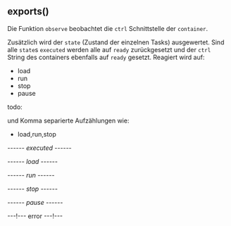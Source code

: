 

<!-- Start ./lib/observe.js -->

## exports()

Die Funktion ```observe``` beobachtet die ```ctrl```
Schnittstelle der ```container```.

Zusätzlich wird der ```state``` (Zustand der
einzelnen Tasks) ausgewertet. Sind alle
```state```s ```executed``` werden alle
auf ```ready``` zurückgesetzt und
der ```ctrl``` String des containers ebenfalls
auf ```ready``` gesetzt.  Reagiert wird auf:

- load
- run
- stop
- pause

todo:

und Komma separierte Aufzählungen wie:
- load,run,stop

---*--- executed ---*---

---*--- load ---*---

---*--- run ---*---

---*--- stop ---*---

---*--- pause ---*---

---!--- error ---!---

<!-- End ./lib/observe.js -->

